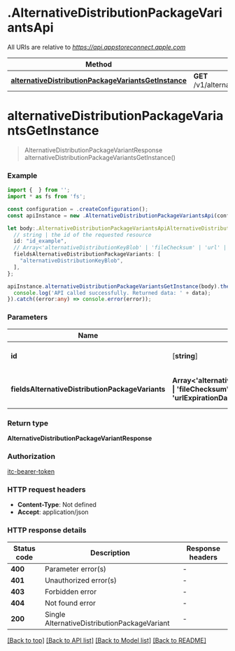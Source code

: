# .AlternativeDistributionPackageVariantsApi

All URIs are relative to *https://api.appstoreconnect.apple.com*

Method | HTTP request | Description
------------- | ------------- | -------------
[**alternativeDistributionPackageVariantsGetInstance**](AlternativeDistributionPackageVariantsApi.md#alternativeDistributionPackageVariantsGetInstance) | **GET** /v1/alternativeDistributionPackageVariants/{id} | 


# **alternativeDistributionPackageVariantsGetInstance**
> AlternativeDistributionPackageVariantResponse alternativeDistributionPackageVariantsGetInstance()


### Example


```typescript
import {  } from '';
import * as fs from 'fs';

const configuration = .createConfiguration();
const apiInstance = new .AlternativeDistributionPackageVariantsApi(configuration);

let body:.AlternativeDistributionPackageVariantsApiAlternativeDistributionPackageVariantsGetInstanceRequest = {
  // string | the id of the requested resource
  id: "id_example",
  // Array<'alternativeDistributionKeyBlob' | 'fileChecksum' | 'url' | 'urlExpirationDate'> | the fields to include for returned resources of type alternativeDistributionPackageVariants (optional)
  fieldsAlternativeDistributionPackageVariants: [
    "alternativeDistributionKeyBlob",
  ],
};

apiInstance.alternativeDistributionPackageVariantsGetInstance(body).then((data:any) => {
  console.log('API called successfully. Returned data: ' + data);
}).catch((error:any) => console.error(error));
```


### Parameters

Name | Type | Description  | Notes
------------- | ------------- | ------------- | -------------
 **id** | [**string**] | the id of the requested resource | defaults to undefined
 **fieldsAlternativeDistributionPackageVariants** | **Array<&#39;alternativeDistributionKeyBlob&#39; &#124; &#39;fileChecksum&#39; &#124; &#39;url&#39; &#124; &#39;urlExpirationDate&#39;>** | the fields to include for returned resources of type alternativeDistributionPackageVariants | (optional) defaults to undefined


### Return type

**AlternativeDistributionPackageVariantResponse**

### Authorization

[itc-bearer-token](README.md#itc-bearer-token)

### HTTP request headers

 - **Content-Type**: Not defined
 - **Accept**: application/json


### HTTP response details
| Status code | Description | Response headers |
|-------------|-------------|------------------|
**400** | Parameter error(s) |  -  |
**401** | Unauthorized error(s) |  -  |
**403** | Forbidden error |  -  |
**404** | Not found error |  -  |
**200** | Single AlternativeDistributionPackageVariant |  -  |

[[Back to top]](#) [[Back to API list]](README.md#documentation-for-api-endpoints) [[Back to Model list]](README.md#documentation-for-models) [[Back to README]](README.md)


